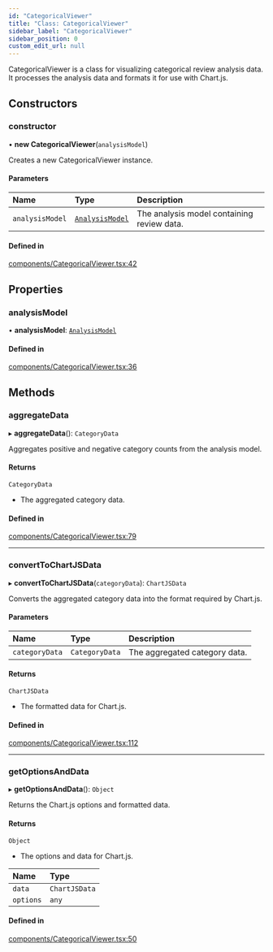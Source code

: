 ```yaml
---
id: "CategoricalViewer"
title: "Class: CategoricalViewer"
sidebar_label: "CategoricalViewer"
sidebar_position: 0
custom_edit_url: null
---
```


CategoricalViewer is a class for visualizing categorical review analysis data.
It processes the analysis data and formats it for use with Chart.js.

## Constructors

### constructor

• **new CategoricalViewer**(`analysisModel`)

Creates a new CategoricalViewer instance.

#### Parameters

| Name | Type | Description |
| :------ | :------ | :------ |
| `analysisModel` | [`AnalysisModel`](AnalysisModel.md) | The analysis model containing review data. |

#### Defined in

[components/CategoricalViewer.tsx:42](https://github.com/boraelci/review-master/blob/2367247/src/components/CategoricalViewer.tsx#L42)

## Properties

### analysisModel

• **analysisModel**: [`AnalysisModel`](AnalysisModel.md)

#### Defined in

[components/CategoricalViewer.tsx:36](https://github.com/boraelci/review-master/blob/2367247/src/components/CategoricalViewer.tsx#L36)

## Methods

### aggregateData

▸ **aggregateData**(): `CategoryData`

Aggregates positive and negative category counts from the analysis model.

#### Returns

`CategoryData`

- The aggregated category data.

#### Defined in

[components/CategoricalViewer.tsx:79](https://github.com/boraelci/review-master/blob/2367247/src/components/CategoricalViewer.tsx#L79)

___

### convertToChartJSData

▸ **convertToChartJSData**(`categoryData`): `ChartJSData`

Converts the aggregated category data into the format required by Chart.js.

#### Parameters

| Name | Type | Description |
| :------ | :------ | :------ |
| `categoryData` | `CategoryData` | The aggregated category data. |

#### Returns

`ChartJSData`

- The formatted data for Chart.js.

#### Defined in

[components/CategoricalViewer.tsx:112](https://github.com/boraelci/review-master/blob/2367247/src/components/CategoricalViewer.tsx#L112)

___

### getOptionsAndData

▸ **getOptionsAndData**(): `Object`

Returns the Chart.js options and formatted data.

#### Returns

`Object`

- The options and data for Chart.js.

| Name | Type |
| :------ | :------ |
| `data` | `ChartJSData` |
| `options` | `any` |

#### Defined in

[components/CategoricalViewer.tsx:50](https://github.com/boraelci/review-master/blob/2367247/src/components/CategoricalViewer.tsx#L50)

